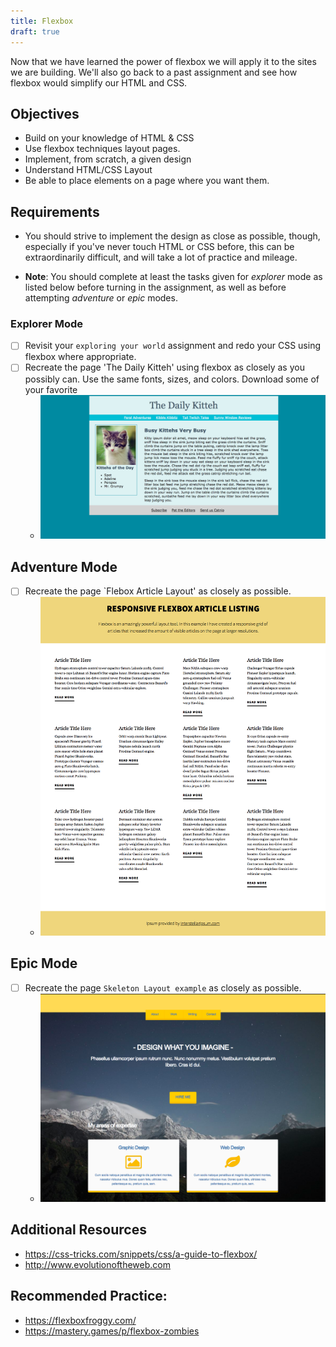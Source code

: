 ```yaml
---
title: Flexbox
draft: true
---
```


Now that we have learned the power of flexbox we will apply it to the sites we are building. We'll also go back to a past assignment and see how flexbox would simplify our HTML and CSS.

## Objectives

- Build on your knowledge of HTML & CSS
- Use flexbox techniques layout pages.
- Implement, from scratch, a given design
- Understand HTML/CSS Layout
- Be able to place elements on a page where you want them.

## Requirements

- You should strive to implement the design as close as possible, though, especially if you've never touch HTML or CSS before, this can be extraordinarily difficult, and will take a lot of practice and mileage.

- **Note**: You should complete at least the tasks given for _explorer_ mode as listed below before turning in the assignment, as well as before attempting _adventure_ or _epic_ modes.

### Explorer Mode

- [ ] Revisit your `exploring your world` assignment and redo your CSS using flexbox where appropriate.
- [ ] Recreate the page 'The Daily Kitteh' using flexbox as closely as you possibly can. Use the same fonts, sizes, and colors. Download some of your favorite
  - ![image](./assets/daily-kitteh.png)

## Adventure Mode

- [ ] Recreate the page `Flebox Article Layout' as closely as possible.
  - ![image](./assets/flexbox-article-layout.png)

## Epic Mode

- [ ] Recreate the page `Skeleton Layout example` as closely as possible.
  - ![image](./assets/skeleton-layout-example.png)

## Additional Resources

- https://css-tricks.com/snippets/css/a-guide-to-flexbox/
- http://www.evolutionoftheweb.com

## Recommended Practice:

- https://flexboxfroggy.com/
- https://mastery.games/p/flexbox-zombies
